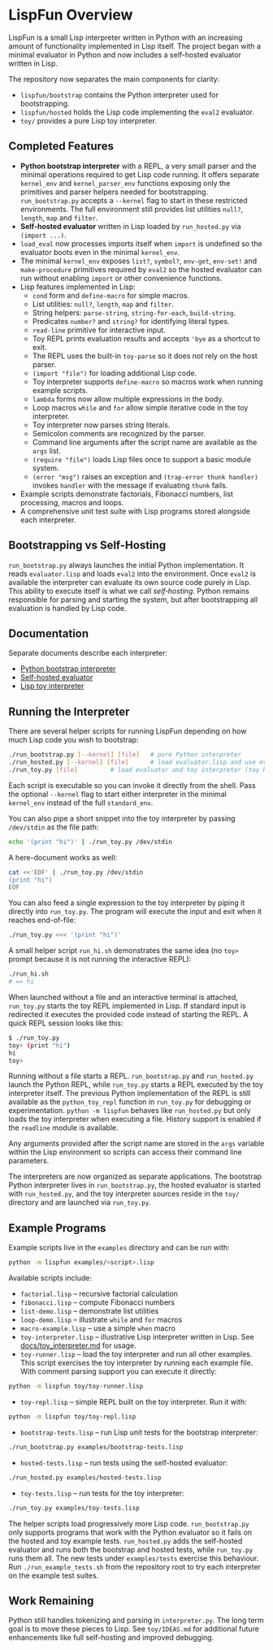 # LispFun Overview

LispFun is a small Lisp interpreter written in Python with an increasing amount of functionality implemented in Lisp itself. The project began with a minimal evaluator in Python and now includes a self-hosted evaluator written in Lisp.

The repository now separates the main components for clarity:

- `lispfun/bootstrap` contains the Python interpreter used for bootstrapping.
- `lispfun/hosted` holds the Lisp code implementing the `eval2` evaluator.
- `toy/` provides a pure Lisp toy interpreter.

## Completed Features

 - **Python bootstrap interpreter** with a REPL, a very small parser and the
   minimal operations required to get Lisp code running.  It offers separate
   `kernel_env` and `kernel_parser_env` functions exposing only the primitives
   and parser helpers needed for bootstrapping.  `run_bootstrap.py` accepts a
   `--kernel` flag to start in these restricted environments.  The full
   environment still provides list utilities `null?`, `length`, `map` and
   `filter`.
 - **Self-hosted evaluator** written in Lisp loaded by `run_hosted.py` via `(import ...)`.
 - `load_eval` now processes imports itself when `import` is undefined so the
   evaluator boots even in the minimal `kernel_env`.
 - The minimal `kernel_env` exposes `list?`, `symbol?`, `env-get`, `env-set!`
   and `make-procedure` primitives required by `eval2` so the hosted evaluator
   can run without enabling `import` or other convenience functions.
- Lisp features implemented in Lisp:
  - `cond` form and `define-macro` for simple macros.
  - List utilities: `null?`, `length`, `map` and `filter`.
  - String helpers: `parse-string`, `string-for-each`, `build-string`.
  - Predicates `number?` and `string?` for identifying literal types.
  - `read-line` primitive for interactive input.
  - Toy REPL prints evaluation results and accepts `'bye` as a shortcut to exit.
  - The REPL uses the built-in `toy-parse` so it does not rely on the host
    parser.
  - `(import "file")` for loading additional Lisp code.
  - Toy interpreter supports `define-macro` so macros work when running example scripts.
  - `lambda` forms now allow multiple expressions in the body.
  - Loop macros `while` and `for` allow simple iterative code in the toy interpreter.
  - Toy interpreter now parses string literals.
  - Semicolon comments are recognized by the parser.
  - Command line arguments after the script name are available as the `args` list.
  - `(require "file")` loads Lisp files once to support a basic module system.
  - `(error "msg")` raises an exception and `(trap-error thunk handler)`
    invokes `handler` with the message if evaluating `thunk` fails.
- Example scripts demonstrate factorials, Fibonacci numbers, list processing, macros and loops.
- A comprehensive unit test suite with Lisp programs stored alongside each interpreter.

## Bootstrapping vs Self-Hosting

`run_bootstrap.py` always launches the initial Python implementation.  It reads
`evaluator.lisp` and loads `eval2` into the environment.  Once `eval2` is
available the interpreter can evaluate its own source code purely in Lisp.  This
ability to execute itself is what we call *self&#8209;hosting*.  Python remains
responsible for parsing and starting the system, but after bootstrapping all
evaluation is handled by Lisp code.

## Documentation

Separate documents describe each interpreter:

- [Python bootstrap interpreter](docs/bootstrap_interpreter.md)
- [Self-hosted evaluator](docs/self_hosted_evaluator.md)
- [Lisp toy interpreter](docs/toy_interpreter.md)

## Running the Interpreter

There are several helper scripts for running LispFun depending on how much Lisp code
you wish to bootstrap:

```bash
./run_bootstrap.py [--kernel] [file]   # pure Python interpreter
./run_hosted.py [--kernel] [file]      # load evaluator.lisp and use eval2
./run_toy.py [file]         # load evaluator and toy interpreter (toy REPL)
```
Each script is executable so you can invoke it directly from the shell.
Pass the optional ``--kernel`` flag to start either interpreter in the
minimal ``kernel_env`` instead of the full ``standard_env``.

You can also pipe a short snippet into the toy interpreter by passing
`/dev/stdin` as the file path:

```bash
echo '(print "hi")' | ./run_toy.py /dev/stdin
```

A here-document works as well:

```bash
cat <<'EOF' | ./run_toy.py /dev/stdin
(print "hi")
EOF
```

You can also feed a single expression to the toy interpreter by piping it
directly into `run_toy.py`. The program will execute the input and exit
when it reaches end-of-file:

```bash
./run_toy.py <<< '(print "hi")'
```

A small helper script `run_hi.sh` demonstrates the same idea (no `toy>` prompt
because it is not running the interactive REPL):

```bash
./run_hi.sh
# => hi
```

When launched without a file and an interactive terminal is attached,
`run_toy.py` starts the toy REPL implemented in Lisp. If standard input is redirected it
executes the provided code instead of starting the REPL.  A quick REPL
session looks like this:

```bash
$ ./run_toy.py
toy> (print "hi")
hi
toy>
```

Running without a file starts a REPL. `run_bootstrap.py` and `run_hosted.py`
launch the Python REPL, while `run_toy.py` starts a REPL executed by the toy
interpreter itself. The previous Python implementation of the REPL is still
available as the `python_toy_repl` function in `run_toy.py` for debugging or
experimentation.
`python -m lispfun` behaves like `run_hosted.py` but only loads the toy
interpreter when executing a file. History support is enabled if the `readline`
module is available.

Any arguments provided after the script name are stored in the `args` variable
within the Lisp environment so scripts can access their command line parameters.

The interpreters are now organized as separate applications. The bootstrap
Python interpreter lives in `run_bootstrap.py`, the hosted evaluator is started
with `run_hosted.py`, and the toy interpreter sources reside in the `toy/`
directory and are launched via `run_toy.py`.

## Example Programs

Example scripts live in the `examples` directory and can be run with:

```bash
python -m lispfun examples/<script>.lisp
```

Available scripts include:

- `factorial.lisp` – recursive factorial calculation
- `fibonacci.lisp` – compute Fibonacci numbers
- `list-demo.lisp` – demonstrate list utilities
- `loop-demo.lisp` – illustrate `while` and `for` macros
- `macro-example.lisp` – use a simple `when` macro
- `toy-interpreter.lisp` – illustrative Lisp interpreter written in Lisp. See [docs/toy_interpreter.md](docs/toy_interpreter.md) for usage.
- `toy-runner.lisp` – load the toy interpreter and run all other examples.
  This script exercises the toy interpreter by running each example file.
  With comment parsing support you can execute it directly:

```bash
python -m lispfun toy/toy-runner.lisp
```
- `toy-repl.lisp` – simple REPL built on the toy interpreter. Run it with:

```bash
python -m lispfun toy/toy-repl.lisp
```
- `bootstrap-tests.lisp` – run Lisp unit tests for the bootstrap interpreter:

```bash
./run_bootstrap.py examples/bootstrap-tests.lisp
```
- `hosted-tests.lisp` – run tests using the self-hosted evaluator:

```bash
./run_hosted.py examples/hosted-tests.lisp
```
- `toy-tests.lisp` – run tests for the toy interpreter:

```bash
./run_toy.py examples/toy-tests.lisp
```

The helper scripts load progressively more Lisp code. `run_bootstrap.py`
only supports programs that work with the Python evaluator so it fails on
the hosted and toy example tests. `run_hosted.py` adds the self-hosted
evaluator and runs both the bootstrap and hosted tests, while `run_toy.py`
runs them all. The new tests under `examples/tests` exercise this behaviour.
Run `./run_example_tests.sh` from the repository root to try each interpreter on the example test suites.


## Work Remaining

Python still handles tokenizing and parsing in `interpreter.py`. The long term goal is to move these pieces to Lisp. See `toy/IDEAS.md` for additional future enhancements like full self-hosting and improved debugging.

